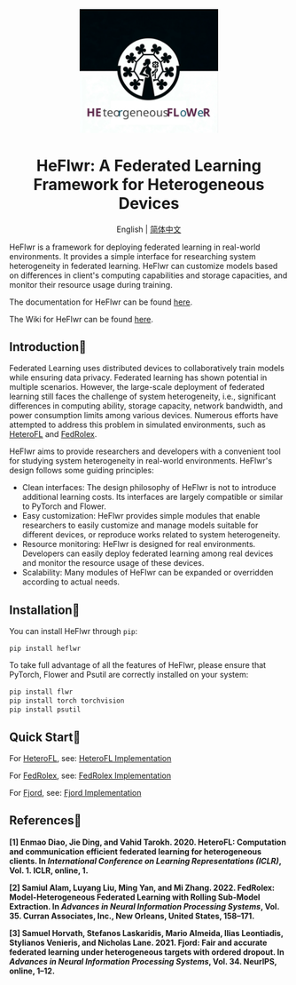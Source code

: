 <div align="center">
    <img src='https://github.com/QVQZZZ/HeFlwr/blob/main/pictures/logo.svg' width="250" alt="logo">
</div>
<h1 align="center"> HeFlwr: A Federated Learning Framework for Heterogeneous Devices </h1>
<div align="center">


English | [简体中文](https://github.com/QVQZZZ/HeFlwr/blob/main/README.zh.md)
</div>

HeFlwr is a framework for deploying federated learning in real-world environments.
It provides a simple interface for researching system heterogeneity in federated learning.
HeFlwr can customize models based on differences in client's computing capabilities and storage capacities,
and monitor their resource usage during training.

The documentation for HeFlwr can be found [here](https://github.com/QVQZZZ/HeFlwr/blob/main/docs/en/home.md).

The Wiki for HeFlwr can be found [here](https://github.com/QVQZZZ/HeFlwr/wiki).


## Introduction📜
Federated Learning uses distributed devices to collaboratively train models while ensuring data privacy.
Federated learning has shown potential in multiple scenarios. However,
the large-scale deployment of federated learning still faces the challenge of system heterogeneity,
i.e., significant differences in computing ability,
storage capacity, network bandwidth, and power consumption limits among various devices.
Numerous efforts have attempted to address this problem in simulated environments,
such as <a href="#heterofl">HeteroFL</a> and <a href="#fedrolex">FedRolex</a>.

HeFlwr aims to provide researchers and developers with a convenient tool for studying system heterogeneity in real-world environments.
HeFlwr's design follows some guiding principles:
- Clean interfaces: The design philosophy of HeFlwr is not to introduce additional learning costs. Its interfaces are largely compatible or similar to PyTorch and Flower.
- Easy customization: HeFlwr provides simple modules that enable researchers to easily customize and manage models suitable for different devices, or reproduce works related to system heterogeneity.
- Resource monitoring: HeFlwr is designed for real environments. Developers can easily deploy federated learning among real devices and monitor the resource usage of these devices.
- Scalability: Many modules of HeFlwr can be expanded or overridden according to actual needs.

## Installation🚀
You can install HeFlwr through `pip`:
``` shell
pip install heflwr
```
To take full advantage of all the features of HeFlwr,
please ensure that PyTorch, Flower and Psutil are correctly installed on your system:
``` shell
pip install flwr
pip install torch torchvision
pip install psutil
```

## Quick Start🎉
For <a href="#heterofl">HeteroFL</a>, see: [HeteroFL Implementation](https://github.com/QVQZZZ/HeFlwr/blob/main/examples/heterofl/README.md)

For <a href="#fedrolex">FedRolex</a>, see: [FedRolex Implementation](https://github.com/QVQZZZ/HeFlwr/blob/main/examples/fedrolex/README.md)

For <a href="#fjord">Fjord</a>, see: [Fjord Implementation](https://github.com/QVQZZZ/HeFlwr/blob/main/examples/fjord/README.md)



## References📕
<strong><p id="heterofl">[1] Enmao Diao, Jie Ding, and Vahid Tarokh. 2020. HeteroFL: Computation and communication efficient federated learning for heterogeneous clients. In _International Conference on Learning Representations (ICLR)_, Vol. 1. ICLR, online, 1.</p></strong>

<strong><p id="fedrolex">[2] Samiul Alam, Luyang Liu, Ming Yan, and Mi Zhang. 2022. FedRolex: Model-Heterogeneous Federated Learning with Rolling Sub-Model Extraction. In _Advances in Neural Information Processing Systems_, Vol. 35. Curran Associates, Inc., New Orleans, United States, 158–171.</p></strong>

<strong><p id="fjord">[3] Samuel Horvath, Stefanos Laskaridis, Mario Almeida, Ilias Leontiadis, Stylianos Venieris, and Nicholas Lane. 2021. Fjord: Fair and accurate federated learning under heterogeneous targets with ordered dropout. In _Advances in Neural Information Processing Systems_, Vol. 34. NeurIPS, online, 1–12.</p></strong>